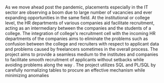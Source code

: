 As we move ahead post the pandemic, placements especially in the IT sector 
are observing a boom due to large number of vacancies and ever expanding 
opportunities in the same field. At the institutional or college level, the HR 
departments of various companies aid facilitate recruitment, acting as an 
intermediary between the companies and the students of a college. The 
integration of college's recruitment cell with the incoming HR departments of 
the companies aims to eliminate the problems such as confusion between the 
college and recruiters with respect to applicant data and problems caused by 
freelancers sometimes in the overall process. The project aims to provide a 
seamless medium to the institutes and companies to facilitate smooth 
recruitment of applicants without setbacks while avoiding problems along the 
way . The project utilizes SQL and PL/SQL by carefully normalizing tables to 
procure an effective mechanism while minimizing anomalies

